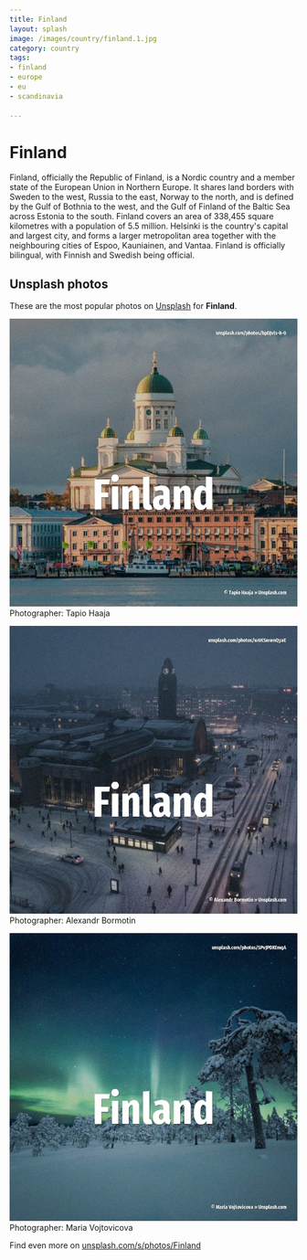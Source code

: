 ```yaml
---
title: Finland
layout: splash
image: /images/country/finland.1.jpg
category: country
tags:
- finland
- europe
- eu
- scandinavia

---
```

# Finland

Finland, officially the Republic of Finland, is a Nordic country and a member state of the European 
Union in Northern Europe.
It shares land borders with Sweden to the west, Russia to the east, Norway to the north, and is 
defined by the Gulf of Bothnia to the west, and the Gulf of Finland of the Baltic Sea across 
Estonia to the south.
Finland covers an area of 338,455 square kilometres  with a population of 5.5 million.
Helsinki is the country's capital and largest city, and forms a larger metropolitan area together 
with the neighbouring cities of Espoo, Kauniainen, and Vantaa.
Finland is officially bilingual, with Finnish and Swedish being official.

 
## Unsplash photos
These are the most popular photos on [Unsplash](https://unsplash.com) for **Finland**.
 
![Finland](/images/country/finland.1.jpg)
Photographer:  Tapio Haaja
 
![Finland](/images/country/finland.2.jpg)
Photographer:  Alexandr Bormotin
 
![Finland](/images/country/finland.3.jpg)
Photographer:  Maria Vojtovicova
 
Find even more on [unsplash.com/s/photos/Finland](https://unsplash.com/s/photos/Finland)
 
